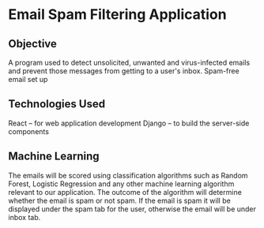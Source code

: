 # Email Spam Filtering Application
## Objective
A program used to detect unsolicited, unwanted and virus-infected emails and prevent those messages from getting to a user's inbox.
Spam-free email set up
## Technologies Used
 React – for web application development 
 Django – to build the server-side components 
## Machine Learning 
 The emails will be scored using classification algorithms such as Random Forest, Logistic Regression and any other machine learning algorithm relevant to our application. The outcome of the algorithm will determine whether the email is spam or not spam. If the email is spam it will be displayed under the spam tab for the user, otherwise the email will be under inbox tab.



